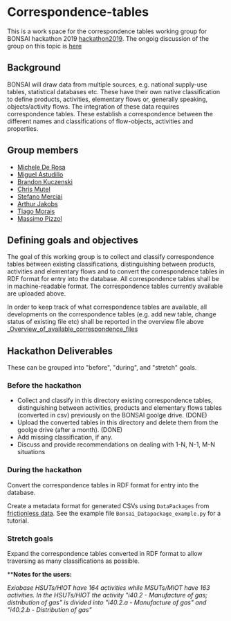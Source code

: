 # Correspondence-tables
This is a work space for the correspondence tables working group for BONSAI hackathon 2019 [hackathon2019](https://github.com/BONSAMURAIS/hackathon-2019). The ongoig discussion of the group on this topic is [here](https://bonsai.groups.io/g/hackathon2019/topic/30417494?p=,,,20,0,0,0::relevance,,%23correspondencetables,20,2,0,30417494,ct=1&ct=1)

## Background
BONSAI will draw data from multiple sources, e.g. national supply-use tables, statistical databases etc. These have their own native classification to define products, activities, elementary flows or, generally speaking,  objects/activity flows.
The integration of these data requires correspondence tables. These establish a correspondence between the different names and classifications of flow-objects, activities and properties. 

## Group members

 * [Michele De Rosa](https://github.com/MicDr)
 * [Miguel Astudillo](https://github.com/mfastudillo)
 * [Brandon Kuczenski](https://github.com/bkuczenski)
 * [Chris Mutel](https://github.com/cmutel)
 * [Stefano Merciai](https://github.com/Stefano-MRC)
 * [Arthur Jakobs](https://github.com/jakobsarthur)
 * [Tiago Morais](https://github.com/tgmorais1)
 * [Massimo Pizzol](https://github.com/massimopizzol)

## Defining goals and objectives

The goal of this working group is to collect and classify correspondence tables between existing classifications, distinguishing between products, activities and elementary flows and to convert the correspondence tables in RDF format for entry into the database. 
All correspondence tables shall be in machine-readable format. The correspondence tables currently available are uploaded above.

In order to keep track of what correspondence tables are available, all developments on the correspondence tables (e.g. add new table, change status of existing file etc) shall be reported in the overview file above  [_Overview_of_available_correspondence_files](https://github.com/BONSAMURAIS/Correspondence-tables/blob/master/raw/_Overview_of_available_correspondence_files.csv)

## Hackathon Deliverables

These can be grouped into "before", "during", and "stretch" goals.

### Before the hackathon

* Collect and classify in this directory existing correspondence tables, distinguishing between activities, products and elementary flows tables (converted in csv) previously on the BONSAI goolge drive. (DONE) 
* Upload the converted tables in this directory and delete them from the goolge drive (after a month). (DONE)
* Add missing classification, if any.
* Discuss and provide recommendations on dealing with 1-N, N-1, M-N situations

### During the hackathon

Convert the correspondence tables in RDF format for entry into the database.

Create a metadata format for generated CSVs using `DataPackages` from [frictionless data](https://frictionlessdata.io/docs/using-data-packages-in-python/). See the example file `Bonsai_Datapackage_example.py` for a tutorial.

### Stretch goals

 Expand the correspondence tables converted in RDF format to allow traversing as many classifications as possible.
 
 
 

****Notes for the users:**

*Exiobase HSUTs/HIOT have 164 activities while MSUTs/MIOT have 163 activities. In the HSUTs/HIOT the activity "i40.2 - Manufacture of gas; distribution of gas" is divided into "i40.2.a - Manufacture of gas" and "i40.2.b - Distribution of gas"*
